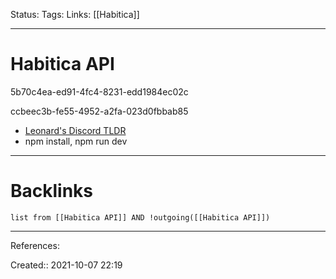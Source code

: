 Status: 
Tags: 
Links: [[Habitica]]
___
# Habitica API
5b70c4ea-ed91-4fc4-8231-edd1984ec02c

ccbeec3b-fe55-4952-a2fa-023d0fbbab85

- [Leonard's Discord TLDR](https://discord.com/channels/854592927777685515/892910546658156574/893338008957358131)
- npm install, npm run dev
___
# Backlinks
```dataview
list from [[Habitica API]] AND !outgoing([[Habitica API]])
```
___
References:

Created:: 2021-10-07 22:19
